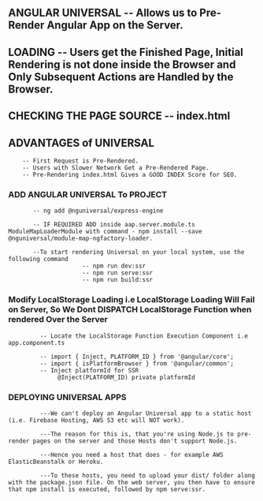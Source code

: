 ## ANGULAR UNIVERSAL -- Allows us to Pre-Render Angular App on the Server.

## LOADING -- Users get the Finished Page, Initial Rendering is not done inside the Browser and Only Subsequent Actions are Handled by the Browser.

## CHECKING THE PAGE SOURCE -- index.html

## ADVANTAGES of UNIVERSAL
        -- First Request is Pre-Rendered. 
        -- Users with Slower Network Get a Pre-Rendered Page.
        -- Pre-Rendering index.html Gives a GOOD INDEX Score for SEO. 

### ADD ANGULAR UNIVERSAL To PROJECT
           -- ng add @nguniversal/express-engine

           -- IF REQUIRED ADD inside aap.server.module.ts ModuleMapLoaderModule with command - npm install --save @nguniversal/module-map-ngfactory-loader. 

           --To start rendering Universal on your local system, use the following command 
                         -- npm run dev:ssr
                         -- npm run serve:ssr 
                         -- npm run build:ssr

### Modify LocalStorage Loading i.e LocalStorage Loading Will Fail on Server, So We Dont DISPATCH LocalStorage Function when rendered Over the Server
             -- Locate the LocalStorage Function Execution Component i.e app.component.ts

             -- import { Inject, PLATFORM_ID } from '@angular/core';
             -- import { isPlatformBrowser } from '@angular/common';
             -- Inject platformId for SSR
                  @Inject(PLATFORM_ID) private platformId

### DEPLOYING UNIVERSAL APPS
             ---We can't deploy an Angular Universal app to a static host (i.e. Firebase Hosting, AWS S3 etc will NOT work).

             ---The reason for this is, that you're using Node.js to pre-render pages on the server and those Hosts don't support Node.js.

             ---Hence you need a host that does - for example AWS ElasticBeanstalk or Heroku.

             ---To these hosts, you need to upload your dist/ folder along with the package.json file. On the web server, you then have to ensure that npm install is executed, followed by npm serve:ssr.
